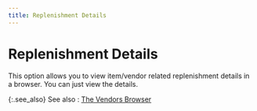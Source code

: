 ```yaml
---
title: Replenishment Details
---
```


# Replenishment Details


This option allows you to view item/vendor related replenishment details  in a browser. You can just view the details.


{:.see_also}
See also
: [The Vendors Browser]({{site.mv_baseurl}}/vendors-browser/the_vendor_browser.html)
